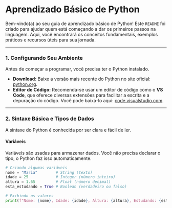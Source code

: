 # Aprendizado Básico de Python

Bem-vindo(a) ao seu guia de aprendizado básico de Python! Este `README` foi criado para ajudar quem está começando a dar os primeiros passos na linguagem. Aqui, você encontrará os conceitos fundamentais, exemplos práticos e recursos úteis para sua jornada.

---

### 1. Configurando Seu Ambiente

Antes de começar a programar, você precisa ter o Python instalado.

* **Download:** Baixe a versão mais recente do Python no site oficial: [python.org](https://www.python.org/).
* **Editor de Código:** Recomenda-se usar um editor de código como o **VS Code**, que oferece diversas extensões para facilitar a escrita e a depuração do código. Você pode baixá-lo aqui: [code.visualstudio.com](https://code.visualstudio.com/).

---

### 2. Sintaxe Básica e Tipos de Dados

A sintaxe do Python é conhecida por ser clara e fácil de ler.

#### Variáveis

Variáveis são usadas para armazenar dados. Você não precisa declarar o tipo, o Python faz isso automaticamente.

```python
# Criando algumas variáveis
nome = "Maria"        # String (texto)
idade = 25            # Integer (número inteiro)
altura = 1.65         # Float (número decimal)
esta_estudando = True # Boolean (verdadeiro ou falso)

# Exibindo os valores
print(f"Nome: {nome}, Idade: {idade}, Altura: {altura}, Estudando: {esta_estudando}")
